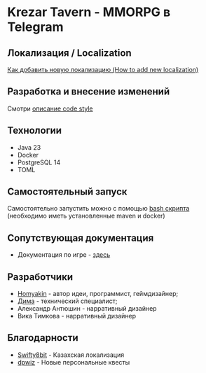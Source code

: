# Krezar Tavern - MMORPG в Telegram

## Локализация / Localization

[Как добавить новую локализацию (How to add new localization)](documentation/localization/README.md)

## Разработка и внесение изменений

Смотри [описание code style](documentation/code-style/README.md)

## Технологии

- Java 23
- Docker
- PostgreSQL 14
- TOML

## Самостоятельный запуск

Самостоятельно запустить можно с помощью [bash скрипта](deploy.sh) (необходимо иметь установленные maven и docker)

## Сопутствующая документация

- Документация по игре - [здесь](documentation/README.md)

## Разработчики

- [Homyakin](https://github.com/Homyakin) - автор идеи, программист, геймдизайнер;
- [Дима](https://github.com/Accdaeffi) - технический специалист;
- Александр Антюшин - нарративный дизайнер
- Вика Тимкова - нарративный дизайнер

## Благодарности
- [Swifty8bit](https://github.com/Swifty8bit) - Казахская локализация
- [dpwiz](https://github.com/dpwiz) - Новые персональные квесты
